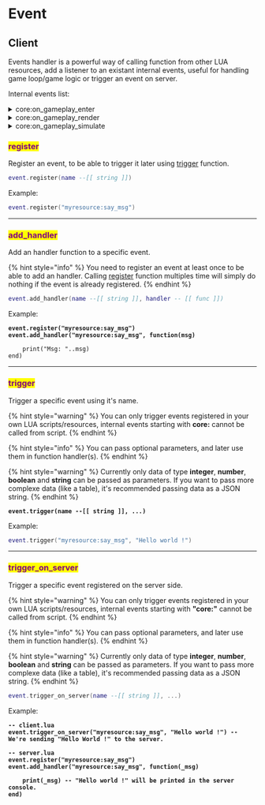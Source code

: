 # Event

## Client

Events handler is a powerful way of calling function from other LUA resources, add a listener to an existant internal events, useful for handling game loop/game logic or trigger an event on server.

Internal events list:

<details>

<summary>core:on_gameplay_enter</summary>

Called right after you enter the game.

Example:

```lua
event.add_handler("core:on_gameplay_enter", function()

    print("You just spawned into the game !")
end)
```

</details>

<details>

<summary>core:on_gameplay_render</summary>

Called every frame (Mostly used to handle UI)

Example:

```lua
event.add_handler("core:on_gameplay_render", function()

    print("Called every frame !")
end)
```

</details>

<details>

<summary>core:on_gameplay_simulate</summary>

Called every frame (Mostly used to handle physics, entities spawning, ...)

Example:

```lua
event.add_handler("core:on_gameplay_simulate", function()

    -- WARNING: You cannot draw ui functions here !
    print("Called every frame !")
end)
```

</details>

### <mark style="color:purple;">register</mark>

Register an event, to be able to trigger it later using [trigger](event.md#trigger) function.

```lua
event.register(name --[[ string ]])
```

Example:

```lua
event.register("myresource:say_msg")
```

***

### <mark style="color:purple;">add\_handler</mark>

Add an handler function to a specific event.

{% hint style="info" %}
You need to register an event at least once to be able to add an handler. Calling [register](event.md#register) function multiples time will simply do nothing if the event is already registered.
{% endhint %}

```lua
event.add_handler(name --[[ string ]], handler -- [[ func ]])
```

Example:

<pre class="language-lua"><code class="lang-lua"><strong>event.register("myresource:say_msg")
</strong><strong>event.add_handler("myresource:say_msg", function(msg)
</strong>
    print("Msg: "..msg)
end)
</code></pre>

***

### <mark style="color:purple;">trigger</mark>

Trigger a specific event using it's name.

{% hint style="warning" %}
You can only trigger events registered in your own LUA scripts/resources, internal events starting with **core:** cannot be called from script.
{% endhint %}

{% hint style="info" %}
You can pass optional parameters, and later use them in function handler(s).
{% endhint %}

{% hint style="warning" %}
Currently only data of type **integer**, **number**, **boolean** and **string** can be passed as parameters. If you want to pass more complexe data (like a table), it's recommended passing data as a JSON string.
{% endhint %}

<pre class="language-lua"><code class="lang-lua"><strong>event.trigger(name --[[ string ]], ...)
</strong></code></pre>

Example:

```lua
event.trigger("myresource:say_msg", "Hello world !")
```

***

### <mark style="color:purple;">trigger\_on\_server</mark>

Trigger a specific event registered on the server side.

{% hint style="warning" %}
You can only trigger events registered in your own LUA scripts/resources, internal events starting with **"core:"** cannot be called from script.
{% endhint %}

{% hint style="info" %}
You can pass optional parameters, and later use them in function handler(s).
{% endhint %}

{% hint style="warning" %}
Currently only data of type **integer**, **number**, **boolean** and **string** can be passed as parameters. If you want to pass more complexe data (like a table), it's recommended passing data as a JSON string.
{% endhint %}

```lua
event.trigger_on_server(name --[[ string ]], ...)
```

Example:

<pre class="language-lua"><code class="lang-lua"><strong>-- client.lua
</strong><strong>event.trigger_on_server("myresource:say_msg", "Hello world !") -- We're sending "Hello World !" to the server.
</strong><strong>
</strong><strong>-- server.lua
</strong><strong>event.register("myresource:say_msg")
</strong><strong>event.add_handler("myresource:say_msg", function(_msg)
</strong><strong>
</strong><strong>    print(_msg) -- "Hello world !" will be printed in the server console.
</strong><strong>end)
</strong></code></pre>
